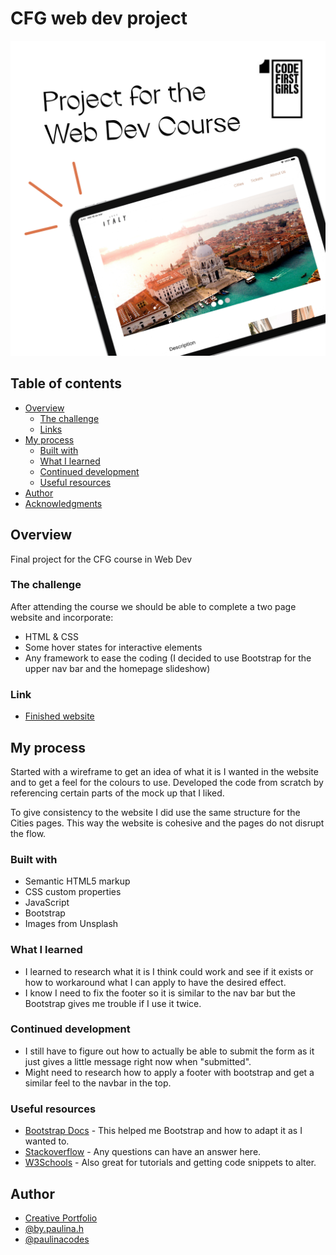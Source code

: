 # CFG web dev project
![](./projectitaly.png)

## Table of contents

- [Overview](#overview)
  - [The challenge](#the-challenge)
  - [Links](#links)
- [My process](#my-process)
  - [Built with](#built-with)
  - [What I learned](#what-i-learned)
  - [Continued development](#continued-development)
  - [Useful resources](#useful-resources)
- [Author](#author)
- [Acknowledgments](#acknowledgments)


## Overview
Final project for the CFG course in Web Dev


### The challenge

After attending the course we should be able to complete a two page website and incorporate:

- HTML & CSS
- Some hover states for interactive elements
- Any framework to ease the coding (I decided to use Bootstrap for the upper nav bar and the homepage slideshow)



### Link

- [Finished website]([https://your-solution-url.com](https://paulinahs.github.io/CFGwebdevproject/homepage.html))


## My process

Started with a wireframe to get an idea of what it is I wanted in the website and to get a feel for the colours to use.
Developed the code from scratch by referencing certain parts of the mock up that I liked.

To give consistency to the website I did use the same structure for the Cities pages. This way the website is cohesive and the pages do not disrupt the flow.


### Built with

- Semantic HTML5 markup
- CSS custom properties
- JavaScript
- Bootstrap
- Images from Unsplash


### What I learned

- I learned to research what it is I think could work and see if it exists or how to workaround what I can apply to have the desired effect.
- I know I need to fix the footer so it is similar to the nav bar but the Bootstrap gives me trouble if I use it twice.

### Continued development

- I still have to figure out how to actually be able to submit the form as it just gives a little message right now when "submitted".
- Might need to research how to apply a footer with bootstrap and get a similar feel to the navbar in the top.

### Useful resources

- [Bootstrap Docs](https://getbootstrap.com/docs/5.2/getting-started/introduction/) - This helped me Bootstrap and how to adapt it as I wanted to.
- [Stackoverflow](https://stackoverflow.com/) - Any questions can have an answer here.
- [W3Schools](https://www.w3schools.com/) - Also great for tutorials and getting code snippets to alter.



## Author

 - [Creative Portfolio](https://bypaulinah.myportfolio.com/)
 - [@by.paulina.h](https://www.instagram.com/by.paulina.h)
 - [@paulinacodes](https://www.instagram.com/paulinacodes)




